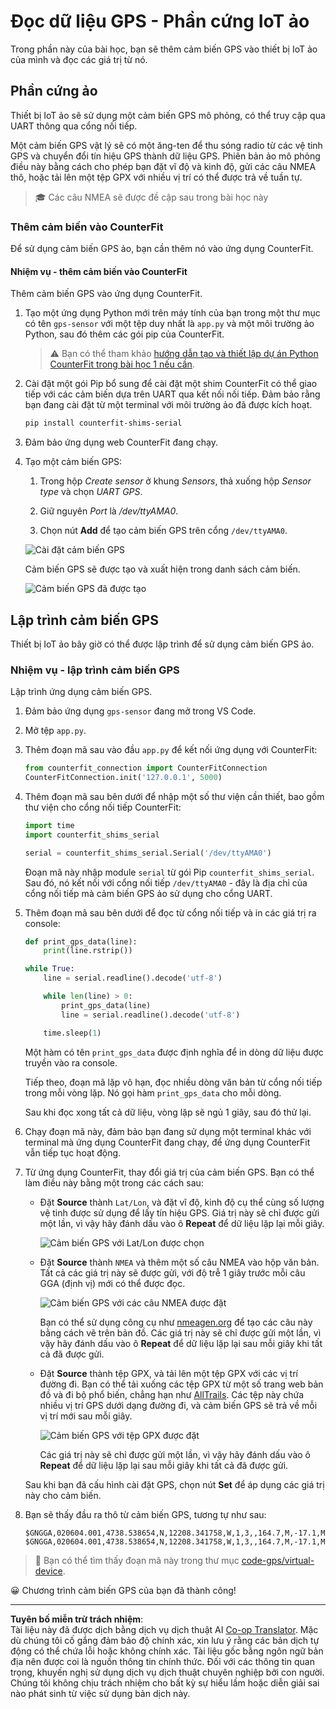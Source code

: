 <!--
CO_OP_TRANSLATOR_METADATA:
{
  "original_hash": "64f18a8f8aaa1fef5e7320e0992d8b3a",
  "translation_date": "2025-08-27T23:40:17+00:00",
  "source_file": "3-transport/lessons/1-location-tracking/virtual-device-gps-sensor.md",
  "language_code": "vi"
}
-->
# Đọc dữ liệu GPS - Phần cứng IoT ảo

Trong phần này của bài học, bạn sẽ thêm cảm biến GPS vào thiết bị IoT ảo của mình và đọc các giá trị từ nó.

## Phần cứng ảo

Thiết bị IoT ảo sẽ sử dụng một cảm biến GPS mô phỏng, có thể truy cập qua UART thông qua cổng nối tiếp.

Một cảm biến GPS vật lý sẽ có một ăng-ten để thu sóng radio từ các vệ tinh GPS và chuyển đổi tín hiệu GPS thành dữ liệu GPS. Phiên bản ảo mô phỏng điều này bằng cách cho phép bạn đặt vĩ độ và kinh độ, gửi các câu NMEA thô, hoặc tải lên một tệp GPX với nhiều vị trí có thể được trả về tuần tự.

> 🎓 Các câu NMEA sẽ được đề cập sau trong bài học này

### Thêm cảm biến vào CounterFit

Để sử dụng cảm biến GPS ảo, bạn cần thêm nó vào ứng dụng CounterFit.

#### Nhiệm vụ - thêm cảm biến vào CounterFit

Thêm cảm biến GPS vào ứng dụng CounterFit.

1. Tạo một ứng dụng Python mới trên máy tính của bạn trong một thư mục có tên `gps-sensor` với một tệp duy nhất là `app.py` và một môi trường ảo Python, sau đó thêm các gói pip của CounterFit.

    > ⚠️ Bạn có thể tham khảo [hướng dẫn tạo và thiết lập dự án Python CounterFit trong bài học 1 nếu cần](../../../1-getting-started/lessons/1-introduction-to-iot/virtual-device.md).

1. Cài đặt một gói Pip bổ sung để cài đặt một shim CounterFit có thể giao tiếp với các cảm biến dựa trên UART qua kết nối nối tiếp. Đảm bảo rằng bạn đang cài đặt từ một terminal với môi trường ảo đã được kích hoạt.

    ```sh
    pip install counterfit-shims-serial
    ```

1. Đảm bảo ứng dụng web CounterFit đang chạy.

1. Tạo một cảm biến GPS:

    1. Trong hộp *Create sensor* ở khung *Sensors*, thả xuống hộp *Sensor type* và chọn *UART GPS*.

    1. Giữ nguyên *Port* là */dev/ttyAMA0*.

    1. Chọn nút **Add** để tạo cảm biến GPS trên cổng `/dev/ttyAMA0`.

    ![Cài đặt cảm biến GPS](../../../../../translated_images/counterfit-create-gps-sensor.6385dc9357d85ad1d47b4abb2525e7651fd498917d25eefc5a72feab09eedc70.vi.png)

    Cảm biến GPS sẽ được tạo và xuất hiện trong danh sách cảm biến.

    ![Cảm biến GPS đã được tạo](../../../../../translated_images/counterfit-gps-sensor.3fbb15af0a5367566f2f11324ef5a6f30861cdf2b497071a5e002b7aa473550e.vi.png)

## Lập trình cảm biến GPS

Thiết bị IoT ảo bây giờ có thể được lập trình để sử dụng cảm biến GPS ảo.

### Nhiệm vụ - lập trình cảm biến GPS

Lập trình ứng dụng cảm biến GPS.

1. Đảm bảo ứng dụng `gps-sensor` đang mở trong VS Code.

1. Mở tệp `app.py`.

1. Thêm đoạn mã sau vào đầu `app.py` để kết nối ứng dụng với CounterFit:

    ```python
    from counterfit_connection import CounterFitConnection
    CounterFitConnection.init('127.0.0.1', 5000)
    ```

1. Thêm đoạn mã sau bên dưới để nhập một số thư viện cần thiết, bao gồm thư viện cho cổng nối tiếp CounterFit:

    ```python
    import time
    import counterfit_shims_serial
    
    serial = counterfit_shims_serial.Serial('/dev/ttyAMA0')
    ```

    Đoạn mã này nhập module `serial` từ gói Pip `counterfit_shims_serial`. Sau đó, nó kết nối với cổng nối tiếp `/dev/ttyAMA0` - đây là địa chỉ của cổng nối tiếp mà cảm biến GPS ảo sử dụng cho cổng UART.

1. Thêm đoạn mã sau bên dưới để đọc từ cổng nối tiếp và in các giá trị ra console:

    ```python
    def print_gps_data(line):
        print(line.rstrip())
    
    while True:
        line = serial.readline().decode('utf-8')
    
        while len(line) > 0:
            print_gps_data(line)
            line = serial.readline().decode('utf-8')
    
        time.sleep(1)
    ```

    Một hàm có tên `print_gps_data` được định nghĩa để in dòng dữ liệu được truyền vào ra console.

    Tiếp theo, đoạn mã lặp vô hạn, đọc nhiều dòng văn bản từ cổng nối tiếp trong mỗi vòng lặp. Nó gọi hàm `print_gps_data` cho mỗi dòng.

    Sau khi đọc xong tất cả dữ liệu, vòng lặp sẽ ngủ 1 giây, sau đó thử lại.

1. Chạy đoạn mã này, đảm bảo bạn đang sử dụng một terminal khác với terminal mà ứng dụng CounterFit đang chạy, để ứng dụng CounterFit vẫn tiếp tục hoạt động.

1. Từ ứng dụng CounterFit, thay đổi giá trị của cảm biến GPS. Bạn có thể làm điều này bằng một trong các cách sau:

    * Đặt **Source** thành `Lat/Lon`, và đặt vĩ độ, kinh độ cụ thể cùng số lượng vệ tinh được sử dụng để lấy tín hiệu GPS. Giá trị này sẽ chỉ được gửi một lần, vì vậy hãy đánh dấu vào ô **Repeat** để dữ liệu lặp lại mỗi giây.

      ![Cảm biến GPS với Lat/Lon được chọn](../../../../../translated_images/counterfit-gps-sensor-latlon.008c867d75464fbe7f84107cc57040df565ac07cb57d2f21db37d087d470197d.vi.png)

    * Đặt **Source** thành `NMEA` và thêm một số câu NMEA vào hộp văn bản. Tất cả các giá trị này sẽ được gửi, với độ trễ 1 giây trước mỗi câu GGA (định vị) mới có thể được đọc.

      ![Cảm biến GPS với các câu NMEA được đặt](../../../../../translated_images/counterfit-gps-sensor-nmea.c62eea442171e17e19528b051b104cfcecdc9cd18db7bc72920f29821ae63f73.vi.png)

      Bạn có thể sử dụng công cụ như [nmeagen.org](https://www.nmeagen.org) để tạo các câu này bằng cách vẽ trên bản đồ. Các giá trị này sẽ chỉ được gửi một lần, vì vậy hãy đánh dấu vào ô **Repeat** để dữ liệu lặp lại sau mỗi giây khi tất cả đã được gửi.

    * Đặt **Source** thành tệp GPX, và tải lên một tệp GPX với các vị trí đường đi. Bạn có thể tải xuống các tệp GPX từ một số trang web bản đồ và đi bộ phổ biến, chẳng hạn như [AllTrails](https://www.alltrails.com/). Các tệp này chứa nhiều vị trí GPS dưới dạng đường đi, và cảm biến GPS sẽ trả về mỗi vị trí mới sau mỗi giây.

      ![Cảm biến GPS với tệp GPX được đặt](../../../../../translated_images/counterfit-gps-sensor-gpxfile.8310b063ce8a425ccc8ebeec8306aeac5e8e55207f007d52c6e1194432a70cd9.vi.png)

      Các giá trị này sẽ chỉ được gửi một lần, vì vậy hãy đánh dấu vào ô **Repeat** để dữ liệu lặp lại sau mỗi giây khi tất cả đã được gửi.

    Sau khi bạn đã cấu hình cài đặt GPS, chọn nút **Set** để áp dụng các giá trị này cho cảm biến.

1. Bạn sẽ thấy đầu ra thô từ cảm biến GPS, tương tự như sau:

    ```output
    $GNGGA,020604.001,4738.538654,N,12208.341758,W,1,3,,164.7,M,-17.1,M,,*67
    $GNGGA,020604.001,4738.538654,N,12208.341758,W,1,3,,164.7,M,-17.1,M,,*67
    ```

> 💁 Bạn có thể tìm thấy đoạn mã này trong thư mục [code-gps/virtual-device](../../../../../3-transport/lessons/1-location-tracking/code-gps/virtual-device).

😀 Chương trình cảm biến GPS của bạn đã thành công!

---

**Tuyên bố miễn trừ trách nhiệm**:  
Tài liệu này đã được dịch bằng dịch vụ dịch thuật AI [Co-op Translator](https://github.com/Azure/co-op-translator). Mặc dù chúng tôi cố gắng đảm bảo độ chính xác, xin lưu ý rằng các bản dịch tự động có thể chứa lỗi hoặc không chính xác. Tài liệu gốc bằng ngôn ngữ bản địa nên được coi là nguồn thông tin chính thức. Đối với các thông tin quan trọng, khuyến nghị sử dụng dịch vụ dịch thuật chuyên nghiệp bởi con người. Chúng tôi không chịu trách nhiệm cho bất kỳ sự hiểu lầm hoặc diễn giải sai nào phát sinh từ việc sử dụng bản dịch này.